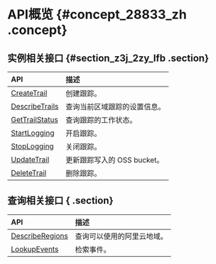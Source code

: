 # API概览 {#concept_28833_zh .concept}

## 实例相关接口 {#section_z3j_2zy_lfb .section}

|API|描述|
|:--|:-|
| [CreateTrail](intl.zh-CN/API参考/实例相关接口/CreateTrail.md#) |创建跟踪。|
| [DescribeTrails](intl.zh-CN/API参考/实例相关接口/DescribeTrails.md#) |查询当前区域跟踪的设置信息。|
| [GetTrailStatus](intl.zh-CN/API参考/实例相关接口/GetTrailStatus.md#) |查询跟踪的工作状态。|
|[StartLogging](intl.zh-CN/API参考/实例相关接口/StartLogging.md#) |开启跟踪。|
| [StopLogging](intl.zh-CN/API参考/实例相关接口/StopLogging.md#) |关闭跟踪。|
|[UpdateTrail](intl.zh-CN/API参考/实例相关接口/UpdateTrail.md#) |更新跟踪写入的 OSS bucket。|
|[DeleteTrail](intl.zh-CN/API参考/实例相关接口/DeleteTrail.md#) |删除跟踪。|

## 查询相关接口 { .section}

|API|描述|
|:--|:-|
|[DescribeRegions](intl.zh-CN/API参考/查询相关接口/DescribeRegions.md#) |查询可以使用的阿里云地域。|
|[LookupEvents](intl.zh-CN/API参考/查询相关接口/LookupEvents.md#)|检索事件。|

